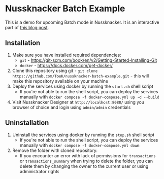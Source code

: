 # Nussknacker Batch Example

This is a demo for upcoming Batch mode in Nussknacker. It is an interactive part of [this blog post](https://nussknacker.io/blog/batch-processing-on-apache-flink/).

## Installation 
1. Make sure you have installed required dependencies:
   - `git` - https://git-scm.com/book/en/v2/Getting-Started-Installing-Git
   - `docker` - https://docs.docker.com/get-docker/
2. Clone this repository using git - `git clone https://github.com/TouK/nussknacker-batch-example.git` - this will make this repository available on your machine
3. Deploy the services using docker by running the `start.sh` shell script
   - If you're not able to run the shell script, you can deploy the services manually with `docker compose -f docker-compose.yml up -d --build`
4. Visit Nussknacker Designer at `http://localhost:8080/` using you browser of choice and login using `admin/admin` credentials

## Uninstallation
1. Uninstall the services using docker by running the `stop.sh` shell script
   - If you're not able to run the shell script, you can deploy the services manually with `docker compose -f docker-compose.yml down`
2. Remove the folder with cloned repository:
   - If you encounter an error with lack of permissions for `transactions` or `transactions_summary` when trying to delete the folder, you can delete them by changing the owner to the current user or using administrator rights 
